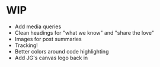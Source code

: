 # WIP
- Add media queries
- Clean headings for "what we know" and "share the love"
- Images for post summaries
- Tracking!
- Better colors around code highlighting
- Add JG's canvas logo back in

